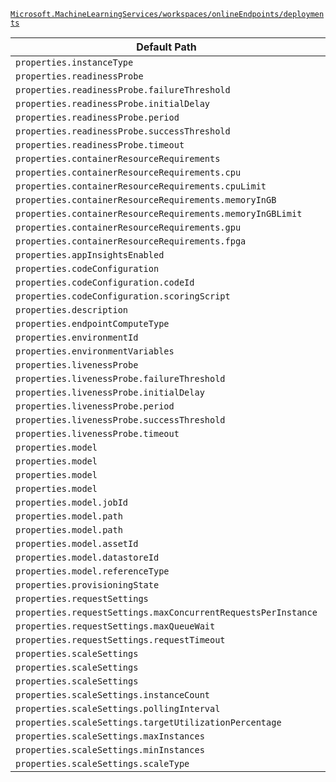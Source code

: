 [`Microsoft.MachineLearningServices/workspaces/onlineEndpoints/deployments`](https://docs.microsoft.com/en-us/azure/templates/microsoft.machinelearningservices/workspaces/onlineendpoints/deployments)

| Default Path | Alias |
|---|---|
| `properties.instanceType` | `Microsoft.MachineLearningServices/workspaces/onlineEndpoints/deployments/Managed.instanceType` |
| `properties.readinessProbe` | `Microsoft.MachineLearningServices/workspaces/onlineEndpoints/deployments/Managed.readinessProbe` |
| `properties.readinessProbe.failureThreshold` | `Microsoft.MachineLearningServices/workspaces/onlineEndpoints/deployments/Managed.readinessProbe.failureThreshold` |
| `properties.readinessProbe.initialDelay` | `Microsoft.MachineLearningServices/workspaces/onlineEndpoints/deployments/Managed.readinessProbe.initialDelay` |
| `properties.readinessProbe.period` | `Microsoft.MachineLearningServices/workspaces/onlineEndpoints/deployments/Managed.readinessProbe.period` |
| `properties.readinessProbe.successThreshold` | `Microsoft.MachineLearningServices/workspaces/onlineEndpoints/deployments/Managed.readinessProbe.successThreshold` |
| `properties.readinessProbe.timeout` | `Microsoft.MachineLearningServices/workspaces/onlineEndpoints/deployments/Managed.readinessProbe.timeout` |
| `properties.containerResourceRequirements` | `Microsoft.MachineLearningServices/workspaces/onlineEndpoints/deployments/K8S.containerResourceRequirements` |
| `properties.containerResourceRequirements.cpu` | `Microsoft.MachineLearningServices/workspaces/onlineEndpoints/deployments/K8S.containerResourceRequirements.cpu` |
| `properties.containerResourceRequirements.cpuLimit` | `Microsoft.MachineLearningServices/workspaces/onlineEndpoints/deployments/K8S.containerResourceRequirements.cpuLimit` |
| `properties.containerResourceRequirements.memoryInGB` | `Microsoft.MachineLearningServices/workspaces/onlineEndpoints/deployments/K8S.containerResourceRequirements.memoryInGB` |
| `properties.containerResourceRequirements.memoryInGBLimit` | `Microsoft.MachineLearningServices/workspaces/onlineEndpoints/deployments/K8S.containerResourceRequirements.memoryInGBLimit` |
| `properties.containerResourceRequirements.gpu` | `Microsoft.MachineLearningServices/workspaces/onlineEndpoints/deployments/K8S.containerResourceRequirements.gpu` |
| `properties.containerResourceRequirements.fpga` | `Microsoft.MachineLearningServices/workspaces/onlineEndpoints/deployments/K8S.containerResourceRequirements.fpga` |
| `properties.appInsightsEnabled` | `Microsoft.MachineLearningServices/workspaces/onlineEndpoints/deployments/appInsightsEnabled` |
| `properties.codeConfiguration` | `Microsoft.MachineLearningServices/workspaces/onlineEndpoints/deployments/codeConfiguration` |
| `properties.codeConfiguration.codeId` | `Microsoft.MachineLearningServices/workspaces/onlineEndpoints/deployments/codeConfiguration.codeId` |
| `properties.codeConfiguration.scoringScript` | `Microsoft.MachineLearningServices/workspaces/onlineEndpoints/deployments/codeConfiguration.scoringScript` |
| `properties.description` | `Microsoft.MachineLearningServices/workspaces/onlineEndpoints/deployments/description` |
| `properties.endpointComputeType` | `Microsoft.MachineLearningServices/workspaces/onlineEndpoints/deployments/endpointComputeType` |
| `properties.environmentId` | `Microsoft.MachineLearningServices/workspaces/onlineEndpoints/deployments/environmentId` |
| `properties.environmentVariables` | `Microsoft.MachineLearningServices/workspaces/onlineEndpoints/deployments/environmentVariables` |
| `properties.livenessProbe` | `Microsoft.MachineLearningServices/workspaces/onlineEndpoints/deployments/livenessProbe` |
| `properties.livenessProbe.failureThreshold` | `Microsoft.MachineLearningServices/workspaces/onlineEndpoints/deployments/livenessProbe.failureThreshold` |
| `properties.livenessProbe.initialDelay` | `Microsoft.MachineLearningServices/workspaces/onlineEndpoints/deployments/livenessProbe.initialDelay` |
| `properties.livenessProbe.period` | `Microsoft.MachineLearningServices/workspaces/onlineEndpoints/deployments/livenessProbe.period` |
| `properties.livenessProbe.successThreshold` | `Microsoft.MachineLearningServices/workspaces/onlineEndpoints/deployments/livenessProbe.successThreshold` |
| `properties.livenessProbe.timeout` | `Microsoft.MachineLearningServices/workspaces/onlineEndpoints/deployments/livenessProbe.timeout` |
| `properties.model` | `Microsoft.MachineLearningServices/workspaces/onlineEndpoints/deployments/model.OutputPath` |
| `properties.model` | `Microsoft.MachineLearningServices/workspaces/onlineEndpoints/deployments/model.Id` |
| `properties.model` | `Microsoft.MachineLearningServices/workspaces/onlineEndpoints/deployments/model.DataPath` |
| `properties.model` | `Microsoft.MachineLearningServices/workspaces/onlineEndpoints/deployments/model` |
| `properties.model.jobId` | `Microsoft.MachineLearningServices/workspaces/onlineEndpoints/deployments/model.OutputPath.jobId` |
| `properties.model.path` | `Microsoft.MachineLearningServices/workspaces/onlineEndpoints/deployments/model.OutputPath.path` |
| `properties.model.path` | `Microsoft.MachineLearningServices/workspaces/onlineEndpoints/deployments/model.DataPath.path` |
| `properties.model.assetId` | `Microsoft.MachineLearningServices/workspaces/onlineEndpoints/deployments/model.Id.assetId` |
| `properties.model.datastoreId` | `Microsoft.MachineLearningServices/workspaces/onlineEndpoints/deployments/model.DataPath.datastoreId` |
| `properties.model.referenceType` | `Microsoft.MachineLearningServices/workspaces/onlineEndpoints/deployments/model.referenceType` |
| `properties.provisioningState` | `Microsoft.MachineLearningServices/workspaces/onlineEndpoints/deployments/provisioningState` |
| `properties.requestSettings` | `Microsoft.MachineLearningServices/workspaces/onlineEndpoints/deployments/requestSettings` |
| `properties.requestSettings.maxConcurrentRequestsPerInstance` | `Microsoft.MachineLearningServices/workspaces/onlineEndpoints/deployments/requestSettings.maxConcurrentRequestsPerInstance` |
| `properties.requestSettings.maxQueueWait` | `Microsoft.MachineLearningServices/workspaces/onlineEndpoints/deployments/requestSettings.maxQueueWait` |
| `properties.requestSettings.requestTimeout` | `Microsoft.MachineLearningServices/workspaces/onlineEndpoints/deployments/requestSettings.requestTimeout` |
| `properties.scaleSettings` | `Microsoft.MachineLearningServices/workspaces/onlineEndpoints/deployments/scaleSettings.Manual` |
| `properties.scaleSettings` | `Microsoft.MachineLearningServices/workspaces/onlineEndpoints/deployments/scaleSettings.Auto` |
| `properties.scaleSettings` | `Microsoft.MachineLearningServices/workspaces/onlineEndpoints/deployments/scaleSettings` |
| `properties.scaleSettings.instanceCount` | `Microsoft.MachineLearningServices/workspaces/onlineEndpoints/deployments/scaleSettings.Manual.instanceCount` |
| `properties.scaleSettings.pollingInterval` | `Microsoft.MachineLearningServices/workspaces/onlineEndpoints/deployments/scaleSettings.Auto.pollingInterval` |
| `properties.scaleSettings.targetUtilizationPercentage` | `Microsoft.MachineLearningServices/workspaces/onlineEndpoints/deployments/scaleSettings.Auto.targetUtilizationPercentage` |
| `properties.scaleSettings.maxInstances` | `Microsoft.MachineLearningServices/workspaces/onlineEndpoints/deployments/scaleSettings.maxInstances` |
| `properties.scaleSettings.minInstances` | `Microsoft.MachineLearningServices/workspaces/onlineEndpoints/deployments/scaleSettings.minInstances` |
| `properties.scaleSettings.scaleType` | `Microsoft.MachineLearningServices/workspaces/onlineEndpoints/deployments/scaleSettings.scaleType` |


